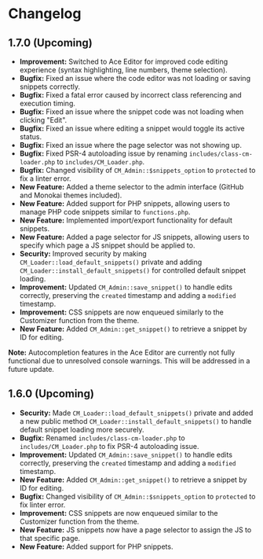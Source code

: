 # Changelog

## 1.7.0 (Upcoming)
*   **Improvement:** Switched to Ace Editor for improved code editing experience (syntax highlighting, line numbers, theme selection).
*   **Bugfix:** Fixed an issue where the code editor was not loading or saving snippets correctly.
*   **Bugfix:** Fixed a fatal error caused by incorrect class referencing and execution timing.
*   **Bugfix:** Fixed an issue where the snippet code was not loading when clicking "Edit".
*   **Bugfix:** Fixed an issue where editing a snippet would toggle its active status.
*   **Bugfix:** Fixed an issue where the page selector was not showing up.
*   **Bugfix:** Fixed PSR-4 autoloading issue by renaming `includes/class-cm-loader.php` to `includes/CM_Loader.php`.
*   **Bugfix:** Changed visibility of `CM_Admin::$snippets_option` to `protected` to fix a linter error.
*   **New Feature:** Added a theme selector to the admin interface (GitHub and Monokai themes included).
*   **New Feature:** Added support for PHP snippets, allowing users to manage PHP code snippets similar to `functions.php`.
*   **New Feature:** Implemented import/export functionality for default snippets.
*   **New Feature:** Added a page selector for JS snippets, allowing users to specify which page a JS snippet should be applied to.
*   **Security:** Improved security by making `CM_Loader::load_default_snippets()` private and adding `CM_Loader::install_default_snippets()` for controlled default snippet loading.
*   **Improvement:** Updated `CM_Admin::save_snippet()` to handle edits correctly, preserving the `created` timestamp and adding a `modified` timestamp.
*   **Improvement:** CSS snippets are now enqueued similarly to the Customizer function from the theme.
*   **New Feature:** Added `CM_Admin::get_snippet()` to retrieve a snippet by ID for editing.

**Note:** Autocompletion features in the Ace Editor are currently not fully functional due to unresolved console warnings. This will be addressed in a future update.

## 1.6.0 (Upcoming)

* **Security:** Made `CM_Loader::load_default_snippets()` private and added a new public method `CM_Loader::install_default_snippets()` to handle default snippet loading more securely.
* **Bugfix:** Renamed `includes/class-cm-loader.php` to `includes/CM_Loader.php` to fix PSR-4 autoloading issue.
* **Improvement:** Updated `CM_Admin::save_snippet()` to handle edits correctly, preserving the `created` timestamp and adding a `modified` timestamp.
* **New Feature:** Added `CM_Admin::get_snippet()` to retrieve a snippet by ID for editing.
* **Bugfix:** Changed visibility of `CM_Admin::$snippets_option` to `protected` to fix linter error.
* **Improvement:** CSS snippets are now enqueued similar to the Customizer function from the theme.
* **New Feature:** JS snippets now have a page selector to assign the JS to that specific page.
* **New Feature:** Added support for PHP snippets.
